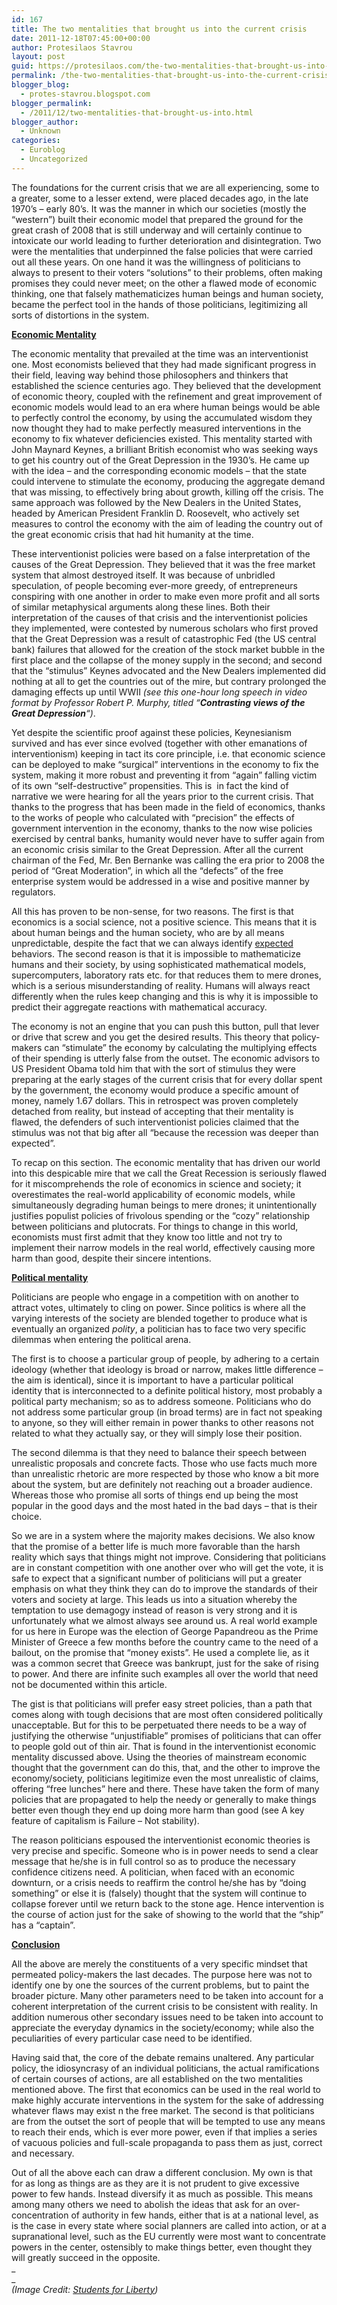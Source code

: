 ```yaml
---
id: 167
title: The two mentalities that brought us into the current crisis
date: 2011-12-18T07:45:00+00:00
author: Protesilaos Stavrou
layout: post
guid: https://protesilaos.com/the-two-mentalities-that-brought-us-into-the-current-crisis/
permalink: /the-two-mentalities-that-brought-us-into-the-current-crisis/
blogger_blog:
  - protes-stavrou.blogspot.com
blogger_permalink:
  - /2011/12/two-mentalities-that-brought-us-into.html
blogger_author:
  - Unknown
categories:
  - Euroblog
  - Uncategorized
---
```

<div class="separator" style="clear: both; text-align: center;">
</div>

The foundations for the current crisis that we are all experiencing, some to a greater, some to a lesser extend, were placed decades ago, in the late 1970&#8217;s &#8211; early 80&#8217;s. It was the manner in which our societies (mostly the &#8220;western&#8221;) built their economic model that prepared the ground for the great crash of 2008 that is still underway and will certainly continue to intoxicate our world leading to further deterioration and disintegration. Two were the mentalities that underpinned the false policies that were carried out all these years. On one hand it was the willingness of politicians to always to present to their voters &#8220;solutions&#8221; to their problems, often making promises they could never meet; on the other a flawed mode of economic thinking, one that falsely mathematicizes human beings and human society, became the perfect tool in the hands of those politicians, legitimizing all sorts of distortions in the system.

<u>**Economic Mentality** </u>

The economic mentality that prevailed at the time was an interventionist one. Most economists believed that they had made significant progress in their field, leaving way behind those philosophers and thinkers that established the science centuries ago. They believed that the development of economic theory, coupled with the refinement and great improvement of economic models would lead to an era where human beings would be able to perfectly control the economy, by using the accumulated wisdom they now thought they had to make perfectly measured interventions in the economy to fix whatever deficiencies existed. This mentality started with John Maynard Keynes, a brilliant British economist who was seeking ways to get his country out of the Great Depression in the 1930&#8217;s. He came up with the idea &#8211; and the corresponding economic models &#8211; that the state could intervene to stimulate the economy, producing the aggregate demand that was missing, to effectively bring about growth, killing off the crisis. The same approach was followed by the New Dealers in the United States, headed by American President Franklin D. Roosevelt, who actively set measures to control the economy with the aim of leading the country out of the great economic crisis that had hit humanity at the time.

These interventionist policies were based on a false interpretation of the causes of the Great Depression. They believed that it was the free market system that almost destroyed itself. It was because of unbridled speculation, of people becoming ever-more greedy, of entrepreneurs conspiring with one another in order to make even more profit and all sorts of similar metaphysical arguments along these lines. Both their interpretation of the causes of that crisis and the interventionist policies they implemented, were contested by numerous scholars who first proved that the Great Depression was a result of catastrophic Fed (the US central bank) failures that allowed for the creation of the stock market bubble in the first place and the collapse of the money supply in the second; and second that the &#8220;stimulus&#8221; Keynes advocated and the New Dealers implemented did nothing at all to get the countries out of the mire, but contrary prolonged the damaging effects up until WWII _(__see this one-hour long speech in video format_ _by Professor Robert P. Murphy__, titled &#8220;__Contrasting views of the Great Depression__&#8220;)_.

Yet despite the scientific proof against these policies, Keynesianism survived and has ever since evolved (together with other emanations of interventionism) keeping in tact its core principle, i.e. that economic science can be deployed to make &#8220;surgical&#8221; interventions in the economy to fix the system, making it more robust and preventing it from &#8220;again&#8221; falling victim of its own &#8220;self-destructive&#8221; propensities. This is&nbsp; in fact the kind of narrative we were hearing for all the years prior to the current crisis. That thanks to the progress that has been made in the field of economics, thanks to the works of people who calculated with &#8220;precision&#8221; the effects of government intervention in the economy, thanks to the now wise policies exercised by central banks, humanity would never have to suffer again from an economic crisis similar to the Great Depression. After all the current chairman of the Fed, Mr. Ben Bernanke was calling the era prior to 2008 the period of &#8220;Great Moderation&#8221;, in which all the &#8220;defects&#8221; of the free enterprise system would be addressed in a wise and positive manner by regulators.

All this has proven to be non-sense, for two reasons. The first is that economics is a social science, not a positive science. This means that it is about human beings and the human society, who are by all means unpredictable, despite the fact that we can always identify <u>expected</u> behaviors. The second reason is that it is impossible to mathematicize humans and their society, by using sophisticated mathematical models, supercomputers, laboratory rats etc. for that reduces them to mere drones, which is a serious misunderstanding of reality. Humans will always react differently when the rules keep changing and this is why it is impossible to predict their aggregate reactions with mathematical accuracy.

The economy is not an engine that you can push this button, pull that lever or drive that screw and you get the desired results. This theory that policy-makers can &#8220;stimulate&#8221; the economy by calculating the multiplying effects of their spending is utterly false from the outset. The economic advisors to US President Obama told him that with the sort of stimulus they were preparing at the early stages of the current crisis that for every dollar spent by the government, the economy would produce a specific amount of money, namely 1.67 dollars. This in retrospect was proven completely detached from reality, but instead of accepting that their mentality is flawed, the defenders of such interventionist policies claimed that the stimulus was not that big after all &#8220;because the recession was deeper than expected&#8221;.

To recap on this section. The economic mentality that has driven our world into this despicable mire that we call the Great Recession is seriously flawed for it miscomprehends the role of economics in science and society; it overestimates the real-world applicability of economic models, while simultaneously degrading human beings to mere drones; it unintentionally justifies populist policies of frivolous spending or the &#8220;cozy&#8221; relationship between politicians and plutocrats. For things to change in this world, economists must first admit that they know too little and not try to implement their narrow models in the real world, effectively causing more harm than good, despite their sincere intentions.

<u>**Political mentality**</u>

Politicians are people who engage in a competition with on another to attract votes, ultimately to cling on power. Since politics is where all the varying interests of the society are blended together to produce what is eventually an organized _polity_, a politician has to face two very specific dilemmas when entering the political arena.

The first is to choose a particular group of people, by adhering to a certain ideology (whether that ideology is broad or narrow, makes little difference &#8211; the aim is identical), since it is important to have a particular political identity that is interconnected to a definite political history, most probably a political party mechanism; so as to address someone. Politicians who do not address some particular group (in broad terms) are in fact not speaking to anyone, so they will either remain in power thanks to other reasons not related to what they actually say, or they will simply lose their position.

The second dilemma is that they need to balance their speech between unrealistic proposals and concrete facts. Those who use facts much more than unrealistic rhetoric are more respected by those who know a bit more about the system, but are definitely not reaching out a broader audience. Whereas those who promise all sorts of things end up being the most popular in the good days and the most hated in the bad days &#8211; that is their choice.

So we are in a system where the majority makes decisions. We also know that the promise of a better life is much more favorable than the harsh reality which says that things might not improve. Considering that politicians are in constant competition with one another over who will get the vote, it is safe to expect that a significant number of politicians will put a greater emphasis on what they think they can do to improve the standards of their voters and society at large. This leads us into a situation whereby the temptation to use demagogy instead of reason is very strong and it is unfortunately what we almost always see around us. A real world example for us here in Europe was the election of George Papandreou as the Prime Minister of Greece a few months before the country came to the need of a bailout, on the promise that &#8220;money exists&#8221;. He used a complete lie, as it was a common secret that Greece was bankrupt, just for the sake of rising to power. And there are infinite such examples all over the world that need not be documented within this article.

The gist is that politicians will prefer easy street policies, than a path that comes along with tough decisions that are most often considered politically unacceptable. But for this to be perpetuated there needs to be a way of justifying the otherwise &#8220;unjustifiable&#8221; promises of politicians that can offer to people gold out of thin air. That is found in the interventionist economic mentality discussed above. Using the theories of mainstream economic thought that the government can do this, that, and the other to improve the economy/society, politicians legitimize even the most unrealistic of claims, offering &#8220;free lunches&#8221; here and there. These have taken the form of many policies that are propagated to help the needy or generally to make things better even though they end up doing more harm than good (see A key feature of capitalism is Failure &#8211; Not stability).

The reason politicians espoused the interventionist economic theories is very precise and specific. Someone who is in power needs to send a clear message that he/she is in full control so as to produce the necessary confidence citizens need. A politician, when faced with an economic downturn, or a crisis needs to reaffirm the control he/she has by &#8220;doing something&#8221; or else it is (falsely) thought that the system will continue to collapse forever until we return back to the stone age. Hence intervention is the course of action just for the sake of showing to the world that the &#8220;ship&#8221; has a &#8220;captain&#8221;.

<u>**Conclusion**</u>

All the above are merely the constituents of a very specific mindset that permeated policy-makers the last decades. The purpose here was not to identify one by one the sources of the current problems, but to paint the broader picture. Many other parameters need to be taken into account for a coherent interpretation of the current crisis to be consistent with reality. In addition numerous other secondary issues need to be taken into account to appreciate the everyday dynamics in the society/economy; while also the peculiarities of every particular case need to be identified.

Having said that, the core of the debate remains unaltered. Any particular policy, the idiosyncrasy of an individual politicians, the actual ramifications of certain courses of actions, are all established on the two mentalities mentioned above. The first that economics can be used in the real world to make highly accurate interventions in the system for the sake of addressing whatever flaws may exist n the free market. The second is that politicians are from the outset the sort of people that will be tempted to use any means to reach their ends, which is ever more power, even if that implies a series of vacuous policies and full-scale propaganda to pass them as just, correct and necessary.

Out of all the above each can draw a different conclusion. My own is that for as long as things are as they are it is not prudent to give excessive power to few hands. Instead diversify it as much as possible. This means among many others we need to abolish the ideas that ask for an over-concentration of authority in few hands, either that is at a national level, as is the case in every state where social planners are called into action, or at a supranational level, such as the EU currently were most want to concentrate powers in the center, ostensibly to make things better, even thought they will greatly succeed in the opposite.  
_  
_   
_(Image Credit: [Students for Liberty](http://studentsforliberty.org/news/austrian-business-cycle-theory-the-great-recession-next-week-on-your-computer/))_